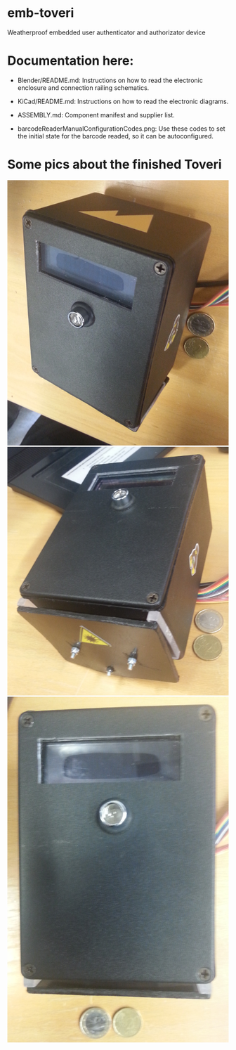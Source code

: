 # emb-toveri
Weatherproof embedded user authenticator and authorizator device

# Documentation here:

* Blender/README.md: Instructions on how to read the electronic enclosure and connection railing schematics.

* KiCad/README.md: Instructions on how to read the electronic diagrams.

* ASSEMBLY.md: Component manifest and supplier list.

* barcodeReaderManualConfigurationCodes.png: Use these codes to set the initial state for the barcode readed, so it can be autoconfigured.


# Some pics about the finished Toveri

![toveri_top](Pictures/Assembled/toveri_iso.png)
![toveri_bottom](Pictures/Assembled/toveri_iso2.png)
![toveri_front](Pictures/Assembled/toveri_front.png)

